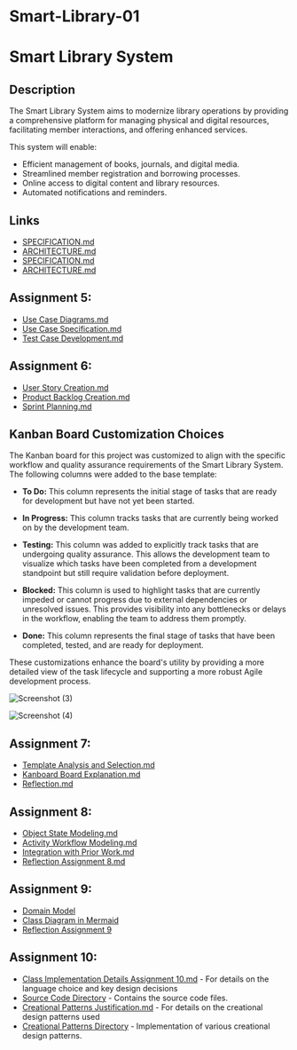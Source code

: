 # Smart-Library-01

# Smart Library System

## Description

The Smart Library System aims to modernize library operations by providing a comprehensive platform for managing physical and digital resources, facilitating member interactions, and offering enhanced services.

This system will enable:

* Efficient management of books, journals, and digital media.
* Streamlined member registration and borrowing processes.
* Online access to digital content and library resources.
* Automated notifications and reminders.

## Links

* [SPECIFICATION.md](SPECIFICATION.md)
* [ARCHITECTURE.md](ARCHITECTURE.md)
* [SPECIFICATION.md](SPECIFICATION.md)
* [ARCHITECTURE.md](ARCHITECTURE.md)

## Assignment 5:
- [Use Case Diagrams.md](./Use%20Case%20Diagram.md)
- [Use Case Specification.md](./Use%20Case%20Specification.md)
- [Test Case Development.md](./Test%20Case%20Development.md)

## Assignment 6:
- [User Story Creation.md](./User%20Story%20Creation.md)
- [Product Backlog Creation.md](./Product%20Backlog%20Creation.md)
- [Sprint Planning.md](./Sprint%20Planning.md)


 ## Kanban Board Customization Choices

 The Kanban board for this project was customized to align with the specific workflow and quality assurance requirements of the Smart Library System. The following columns were added to the base template:

 * **To Do:** This column represents the initial stage of tasks that are ready for development but have not yet been started.
   
 * **In Progress:** This column tracks tasks that are currently being worked on by the development team.
   
 * **Testing:** This column was added to explicitly track tasks that are undergoing quality assurance. This allows the development team to visualize which tasks have been completed from a development standpoint but still require validation before deployment.
   
 * **Blocked:** This column is used to highlight tasks that are currently impeded or cannot progress due to external dependencies or unresolved issues. This provides visibility into any bottlenecks or delays in the workflow, enabling the team to address them promptly.
   
 * **Done:** This column represents the final stage of tasks that have been completed, tested, and are ready for deployment.

 These customizations enhance the board's utility by providing a more detailed view of the task lifecycle and supporting a more robust Agile development process.


![Screenshot (3)](https://github.com/user-attachments/assets/bdb9fa80-16c5-485a-94c3-6f7f82f6279e)

![Screenshot (4)](https://github.com/user-attachments/assets/04612543-a78c-4999-9ebd-1d7ad571d7d8)


## Assignment 7:
- [Template Analysis and Selection.md](./Template%20Analysis%20and%20Selection.md)
- [Kanboard Board Explanation.md](./Kanboard%20Board%20Explanation.md)
- [Reflection.md](./Reflection.md)


## Assignment 8:
- [Object State Modeling.md](./Object%20State%20Modeling.md)
- [Activity Workflow Modeling.md](./Activity%20Workflow%20Modeling.md)
- [Integration with Prior Work.md](./Integration%20with%20Prior%20Work.md)
- [Reflection Assignment 8.md](./Reflection%20Assignment%208.md)

## Assignment 9:
- [Domain Model](Domain%20Model.md)  
- [Class Diagram in Mermaid](Class%20Diagram%20in%20Mermaid.md)  
- [Reflection Assignment 9](Reflection%20Assignment%209.md)

 
## Assignment 10:

- [Class Implementation Details Assignment 10.md](Class%20Implementation%20Details%20Assignment%2010.md) - For details on the language choice and key design decisions
- [Source Code Directory](src/) - Contains the source code files.
- [Creational Patterns Justification.md](./Creational%20Patterns%20Justification.md) - For details on the creational design patterns used
- [Creational Patterns Directory](creational_patterns/) - Implementation of various creational design patterns.
